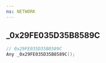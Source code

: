 ```yaml
---
ns: NETWORK
---
```

## _0x29FE035D35B8589C

```c
// 0x29FE035D35B8589C
Any _0x29FE035D35B8589C();
```

